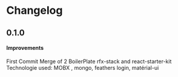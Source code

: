 Changelog
=========

0.1.0
-----

#### Improvements
First Commit
Merge of 2 BoilerPlate
rfx-stack and react-starter-kit
Technologie used:
MOBX , mongo, feathers login, matérial-ui